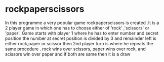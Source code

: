 # rockpaperscissors
In this programme a very popular game rockpaperscissors is created .It is a 2 player game in which one has to choose either of 'rock' ,'scissors' or 'paper'. Game starts with player 1 where he has to enter number and secret position the number at secret position is divided by 3 and remainder left is either rock,paper or scissor then 2nd player turn is where he repeats the same procedure . rock wins over scissors, paper wins over rock, and scissors win over paper and if both are same then it is a draw
